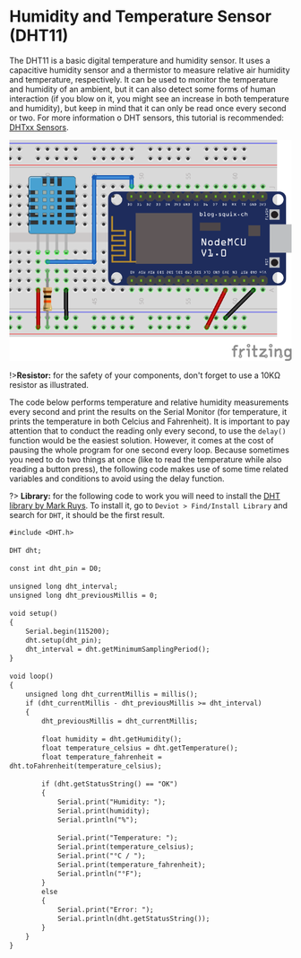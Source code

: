 # Humidity and Temperature Sensor (DHT11)

The DHT11 is a basic digital temperature and humidity sensor. It uses a capacitive humidity sensor and a thermistor to measure relative air humidity and temperature, respectively. It can be used to monitor the temperature and humidity of an ambient, but it can also detect some forms of human interaction (if you blow on it, you might see an increase in both temperature and humidity), but keep in mind that it can only be read once every second or two. For more information o DHT sensors, this tutorial is recommended: [DHTxx Sensors](https://learn.adafruit.com/dht/overview).

![Demo DHT11](_images/sensor-dht11-circuit.png)

!>**Resistor:** for the safety of your components, don't forget to use a 10KΩ resistor as illustrated.

The code below performs temperature and relative humidity measurements every second and print the results on the Serial Monitor (for temperature, it prints the temperature in both Celcius and Fahrenheit). It is important to pay attention that to conduct the reading only every second, to use the `delay()` function would be the easiest solution. However, it comes at the cost of pausing the whole program for one second every loop. Because sometimes you need to do two things at once (like to read the temperature while also reading a button press), the following code makes use of some time related variables and conditions to avoid using the delay function.

?> **Library:** for the following code to work you will need to install the [DHT library by Mark Ruys](https://github.com/markruys/arduino-DHT). To install it, go to `Deviot > Find/Install Library` and search for `DHT`, it should be the first result.

```arduino
#include <DHT.h>

DHT dht;

const int dht_pin = D0;

unsigned long dht_interval;
unsigned long dht_previousMillis = 0;

void setup()
{
    Serial.begin(115200);
    dht.setup(dht_pin);
    dht_interval = dht.getMinimumSamplingPeriod();
}

void loop()
{
    unsigned long dht_currentMillis = millis();
    if (dht_currentMillis - dht_previousMillis >= dht_interval)
    {
        dht_previousMillis = dht_currentMillis;

        float humidity = dht.getHumidity();
        float temperature_celsius = dht.getTemperature();
        float temperature_fahrenheit = dht.toFahrenheit(temperature_celsius);

        if (dht.getStatusString() == "OK")
        {
            Serial.print("Humidity: ");
            Serial.print(humidity);
            Serial.println("%");

            Serial.print("Temperature: ");
            Serial.print(temperature_celsius);
            Serial.print("°C / ");
            Serial.print(temperature_fahrenheit);
            Serial.println("°F");
        }
        else
        {
            Serial.print("Error: ");
            Serial.println(dht.getStatusString());
        }
    }
}
```